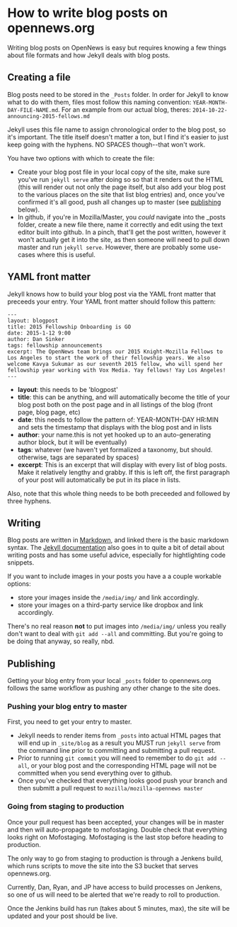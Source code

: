 # How to write blog posts on opennews.org

Writing blog posts on OpenNews is easy but requires knowing a few things about file formats and how Jekyll deals with blog posts.

## Creating a file

Blog posts need to be stored in the `_Posts` folder. In order for Jekyll to know what to do with them, files most follow this naming convention: `YEAR-MONTH-DAY-FILE-NAME.md`. For an example from our actual blog, theres: `2014-10-22-announcing-2015-fellows.md`

Jekyll uses this file name to assign chronological order to the blog post, so it's important. The title itself doesn't matter a ton, but I find it's easier to just keep going with the hyphens. NO SPACES though--that won't work.

You have two options with which to create the file: 
* Create your blog post file in your local copy of the site, make sure you've run `jekyll serve` after doing so so that it renders out the HTML (this will render out not only the page itself, but also add your blog post to the various places on the site that list blog entries) and, once you've confirmed it's all good, push all changes up to master (see [publishing](#publishing) below). 
* In github, if you're in Mozilla/Master, you *could* navigate into the _posts folder, create a new file there, name it correctly and edit using the text editor built into github. In a pinch, that'll get the post written, however it won't actually get it into the site, as then someone will need to pull down master and run `jekyll serve`. However, there are probably some use-cases where this is useful.

## YAML front matter

Jekyll knows how to build your blog post via the YAML front matter that preceeds your entry. Your YAML front matter should follow this pattern: 
```
---
layout: blogpost
title: 2015 Fellowship Onboarding is GO
date: 2015-1-12 9:00
author: Dan Sinker
tags: fellowship announcements
excerpt: The OpenNews team brings our 2015 Knight-Mozilla Fellows to Los Angeles to start the work of their fellowship years. We also welcome Kavya Sukumar as our seventh 2015 fellow, who will spend her fellowship year working with Vox Media. Yay fellows! Yay Los Angeles!
---
```

* **layout**: this needs to be 'blogpost'
* **title**: this can be anything, and will automatically become the title of your blog post both on the post page and in all listings of the blog (front page, blog page, etc)
* **date**: this needs to follow the pattern of: YEAR-MONTH-DAY HR:MIN and sets the timestamp that displays with the blog post and in lists
* **author**: your name.this is not yet hooked up to an auto-generating author block, but it will be eventually)
* **tags**: whatever (we haven't yet formalized a taxonomy, but should. otherwise, tags are separated by spaces)
* **excerpt**: This is an excerpt that will display with every list of blog posts. Make it relatively lengthy and grabby. If this is left off, the first paragraph of your post will automatically be put in its place in lists.

Also, note that this whole thing needs to be both preceeded and followed by three hyphens.

## Writing

Blog posts are written in [Markdown](https://daringfireball.net/projects/markdown/basics), and linked there is the basic markdown syntax. The [Jekyll documentation](http://jekyllrb.com/docs/posts/) also goes in to quite a bit of detail about writing posts and has some useful advice, especially for hightlighting code snippets. 

If you want to include images in your posts you have a a couple workable options:
* store your images inside the `/media/img/` and link accordingly.
* store your images on a third-party service like dropbox and link accordingly.

There's no real reason **not** to put images into `/media/img/` unless you really don't want to deal with `git add --all` and committing. But you're going to be doing that anyway, so really, nbd.

## Publishing
Getting your blog entry from your local `_posts` folder to opennews.org follows the same workflow as pushing any other change to the site does.

### Pushing your blog entry to master
First, you need to get your entry to master.

* Jekyll needs to render items from `_posts` into actual HTML pages that will end up in `_site/blog` as a result you MUST run `jekyll serve` from the command line prior to committing and submitting a pull request.
* Prior to running `git commit` you will need to remember to do `git add --all`, or your blog post and the corresponding HTML page will not be committed when you send everything over to github.
* Once you've checked that everything looks good push your branch and then submitt a pull request to `mozilla/mozilla-opennews master`

### Going from staging to production
Once your pull request has been accepted, your changes will be in master and then will auto-propagate to mofostaging. Double check that everything looks right on Mofostaging. Mofostaging is the last stop before heading to production.

The only way to go from staging to production is through a Jenkens build, which runs scripts to move the site into the S3 bucket that serves opennews.org. 

Currently, Dan, Ryan, and JP have access to build processes on Jenkens, so one of us will need to be alerted that we're ready to roll to production.

Once the Jenkins build has run (takes about 5 minutes, max), the site will be updated and your post should be live.

